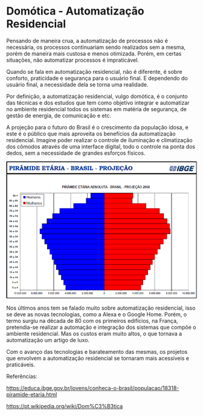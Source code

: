 # Domótica - Automatização Residencial

Pensando de maneira crua, a automatização de processos não é necessária, os processos continuariam sendo realizados sem a mesma, porém de maneira mais custosa e menos otimizada. Porém, em certas situações, não automatizar processos é impraticável.

Quando se fala em automatização residencial, não é diferente, é sobre conforto, praticidade e segurança para o usuário final. E dependendo do usuário final, a necessidade dela se torna uma realidade.

Por definição, a automatização residencial, vulgo domótica, é o conjunto das técnicas e dos estudos que tem como objetivo integrar e automatizar no ambiente residencial todos os sistemas em matéria de segurança, de gestão de energia, de comunicação e etc. 

A projeção para o futuro do Brasil é o crescimento da população idosa, e este é o público que mais aproveita os benefícios da automatização residencial. Imagine poder realizar o controle de iluminação e climatização dos cômodos através de uma interface digital, todo o controle na ponta dos dedos, sem a necessidade de grandes esforços físicos. 

![](./figuras/projecao.png)

Nos últimos anos tem se falado muito sobre automatização residencial, isso se deve as novas tecnologias, como a Alexa e o Google Home. Porém, o termo surgiu na década de 80 com os primeiros edifícios, na França, pretendia-se realizar a automação e integração dos sistemas que compõe o ambiente residencial. Mas os custos eram muito altos, o que tornava a automatização um artigo de luxo.

Com o avanço das tecnologias e barateamento das mesmas, os projetos que envolvem a automatização residencial se tornaram mais acessíveis e praticáveis.

Referências:

https://educa.ibge.gov.br/jovens/conheca-o-brasil/populacao/18318-piramide-etaria.html

https://pt.wikipedia.org/wiki/Dom%C3%B3tica
